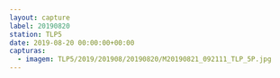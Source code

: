 ```yaml
---
layout: capture
label: 20190820
station: TLP5
date: 2019-08-20 00:00:00+00:00
capturas:
  - imagem: TLP5/2019/201908/20190820/M20190821_092111_TLP_5P.jpg
---
```

